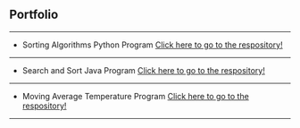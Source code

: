 ## Portfolio

---
- <p>Sorting Algorithms Python Program <a href="https://github.com/joseRamirez98/SortingAlgorithms"> Click here to go to the respository!</a></p>

---
- <p>Search and Sort Java Program <a href="https://github.com/joseRamirez98/searchSort"> Click here to go to the respository!</a></p>

---
- <p>Moving Average Temperature Program <a href="https://github.com/joseRamirez98/MovingAverageTemperature"> Click here to go to the respository!</a></p>

---
